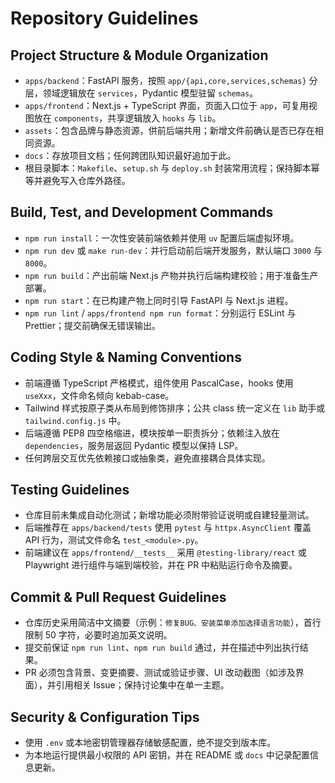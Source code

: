 # Repository Guidelines

## Project Structure & Module Organization
- `apps/backend`：FastAPI 服务，按照 `app/{api,core,services,schemas}` 分层，领域逻辑放在 `services`，Pydantic 模型驻留 `schemas`。
- `apps/frontend`：Next.js + TypeScript 界面，页面入口位于 `app`，可复用视图放在 `components`，共享逻辑放入 `hooks` 与 `lib`。
- `assets`：包含品牌与静态资源，供前后端共用；新增文件前确认是否已存在相同资源。
- `docs`：存放项目文档；任何跨团队知识最好追加于此。
- 根目录脚本：`Makefile`、`setup.sh` 与 `deploy.sh` 封装常用流程；保持脚本幂等并避免写入仓库外路径。

## Build, Test, and Development Commands
- `npm run install`：一次性安装前端依赖并使用 `uv` 配置后端虚拟环境。
- `npm run dev` 或 `make run-dev`：并行启动前后端开发服务，默认端口 `3000` 与 `8000`。
- `npm run build`：产出前端 Next.js 产物并执行后端构建校验；用于准备生产部署。
- `npm run start`：在已构建产物上同时引导 FastAPI 与 Next.js 进程。
- `npm run lint` / `apps/frontend npm run format`：分别运行 ESLint 与 Prettier；提交前确保无错误输出。

## Coding Style & Naming Conventions
- 前端遵循 TypeScript 严格模式，组件使用 PascalCase，hooks 使用 `useXxx`，文件命名倾向 kebab-case。
- Tailwind 样式按原子类从布局到修饰排序；公共 class 统一定义在 `lib` 助手或 `tailwind.config.js` 中。
- 后端遵循 PEP8 四空格缩进，模块按单一职责拆分；依赖注入放在 `dependencies`，服务层返回 Pydantic 模型以保持 LSP。
- 任何跨层交互优先依赖接口或抽象类，避免直接耦合具体实现。

## Testing Guidelines
- 仓库目前未集成自动化测试；新增功能必须附带验证说明或自建轻量测试。
- 后端推荐在 `apps/backend/tests` 使用 `pytest` 与 `httpx.AsyncClient` 覆盖 API 行为，测试文件命名 `test_<module>.py`。
- 前端建议在 `apps/frontend/__tests__` 采用 `@testing-library/react` 或 Playwright 进行组件与端到端校验，并在 PR 中粘贴运行命令及摘要。

## Commit & Pull Request Guidelines
- 仓库历史采用简洁中文摘要（示例：`修复BUG、安装菜单添加选择语言功能`），首行限制 50 字符，必要时追加英文说明。
- 提交前保证 `npm run lint`、`npm run build` 通过，并在描述中列出执行结果。
- PR 必须包含背景、变更摘要、测试或验证步骤、UI 改动截图（如涉及界面），并引用相关 Issue；保持讨论集中在单一主题。

## Security & Configuration Tips
- 使用 `.env` 或本地密钥管理器存储敏感配置，绝不提交到版本库。
- 为本地运行提供最小权限的 API 密钥，并在 README 或 `docs` 中记录配置信息更新。
